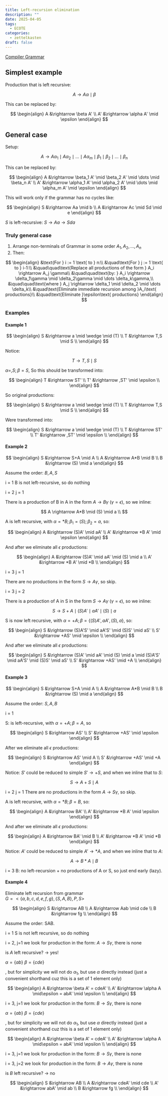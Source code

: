```yaml
---
title: Left-recursion elimination
description: ""
date: 2025-04-05
tags:
  - ECOTE
categories:
  - zettelkasten
draft: false
---
```


[Compiler Grammar](Compiler%20Grammar)

## Simplest example

Production that is left recursive:

$$
A \rightarrow A\alpha \mid \beta
$$

This can be replaced by:

$$
\begin{align}
A  &\rightarrow \beta A' \\
A' &\rightarrow \alpha A' \mid \epsilon
\end{align}
$$

## General case

Setup:

$$
A \rightarrow A\alpha_1 \mid A\alpha_2 \mid \dots \mid A\alpha_m \mid \beta_1 \mid \beta_2 \mid \dots \mid \beta_n
$$

This can be replaced by:

$$
\begin{align}
A  &\rightarrow \beta_1 A'  \mid \beta_2 A'  \mid \dots \mid \beta_n A' \\
A' &\rightarrow \alpha_1 A' \mid \alpha_2 A' \mid \dots \mid \alpha_m A' \mid \epsilon
\end{align}
$$

This will work only if the grammar has no cycles like:

$$
\begin{align}
S  &\rightarrow Aa \mid b \\
A  &\rightarrow Ac \mid Sd \mid e
\end{align}
$$

$S$ is left-recursive: $S \rightarrow Aa \rightarrow Sda$

### Truly general case

1. Arrange non-terminals of Grammar in some order $A_1,A_2,\dots,A_n$
2. Then:

$$
\begin{align}
&\text{For } i := 1 \text{ to } n:\\
    &\quad\text{For } j := 1 \text{ to } i-1:\\
        &\quad\quad\text{Replace all productions of the form } A_i \rightarrow A_j \gamma\\
        &\quad\quad\text{by: } A_i \rightarrow \delta_1\gamma \mid \delta_2\gamma \mid \dots \delta_k\gamma,\\
        &\quad\quad\text{where } A_j \rightarrow \delta_1 \mid \delta_2 \mid \dots \delta_k\\
    &\quad\text{Eliminate immediate recursion among }A_i\text{ productions}\\
    &\quad\text{Eliminate }\epsilon\text{ productions}
\end{align}
$$

### Examples

#### Example 1

$$
\begin{align}
S  &\rightarrow a \mid \wedge \mid (T) \\
T  &\rightarrow T,S \mid S \\
\end{align}
$$

Notice:

$$
T  \rightarrow T,S \mid S
$$

$\alpha=,S;\beta=S$, So this should be transformed into:

$$
\begin{align}
T  &\rightarrow ST' \\
T'  &\rightarrow ,ST' \mid \epsilon \\
\end{align}
$$

So original productions:

$$
\begin{align}
S  &\rightarrow a \mid \wedge \mid (T) \\
T  &\rightarrow T,S \mid S \\
\end{align}
$$

Were transformed into:

$$
\begin{align}
S  &\rightarrow a \mid \wedge \mid (T) \\
T  &\rightarrow ST' \\
T'  &\rightarrow ,ST' \mid \epsilon \\
\end{align}
$$

#### Example 2

$$
\begin{align}
S  &\rightarrow S+A \mid A \\
A  &\rightarrow A*B \mid B \\
B  &\rightarrow (S) \mid a
\end{align}
$$

Assume the order: $B, A, S$

i = 1
B is not left-recursive, so do nothing 

i = 2
j = 1

There is a production of B in A in the form $A \rightarrow B\gamma$ ($\gamma=\epsilon$), so we inline:

$$
A \rightarrow A*B \mid (S) \mid a \\
$$

A is left recursive, with $\alpha = *B;\beta_1=(S);\beta_2=a$, so:

$$
\begin{align}
A  &\rightarrow (S)A' \mid aA' \\
A' &\rightarrow *B A' \mid \epsilon
\end{align}
$$

And after we eliminate all $\epsilon$ productions:

$$
\begin{align}
A  &\rightarrow (S)A' \mid aA' \mid (S) \mid a \\
A' &\rightarrow *B A' \mid *B \\
\end{align}
$$

i = 3
j = 1

There are no productions in the form $S \rightarrow A\gamma$, so skip.

i = 3
j = 2

There is a production of A in S in the form $S \rightarrow A\gamma$ ($\gamma=\epsilon$), so we inline:

$$
S \rightarrow S+A \mid (S)A' \mid aA' \mid (S) \mid a
$$

S is now left recursive, with $\alpha=+A;\beta=\{(S)A', aA', (S), a\}$, so:

$$
\begin{align}
S  &\rightarrow (S)A'S' \mid aA'S' \mid (S)S' \mid aS' \\
S' &\rightarrow +AS' \mid \epsilon \\
\end{align}
$$

And after we eliminate all $\epsilon$ productions:

$$
\begin{align}
S  &\rightarrow (S)A' \mid aA' \mid (S) \mid a \mid (S)A'S' \mid aA'S' \mid (S)S' \mid aS' \\
S' &\rightarrow +AS' \mid +A \\
\end{align}
$$

#### Example 3

$$
\begin{align}
S  &\rightarrow S+A \mid A \\
A  &\rightarrow A*B \mid B \\
B  &\rightarrow (S) \mid a
\end{align}
$$

Assume the order: $S, A, B$

i = 1

S: is left-recursive, with $\alpha=+A;\beta=A$, so

$$
\begin{align}
S  &\rightarrow AS' \\
S' &\rightarrow +AS' \mid \epsilon
\end{align}
$$

After we eliminate all $\epsilon$ productions:

$$
\begin{align}
S  &\rightarrow AS' \mid A \\
S' &\rightarrow +AS' \mid +A
\end{align}
$$

Notice: $S'$ could be reduced to simple $S' \rightarrow +S$, and when we inline that to $S$:

$$
S \rightarrow A+S \mid A
$$

i = 2
j = 1
There are no productions in the form $A \rightarrow S\gamma$, so skip.

A is left recursive, with $\alpha = *B;\beta=B$, so:

$$
\begin{align}
A  &\rightarrow BA' \\
A' &\rightarrow *B A' \mid \epsilon
\end{align}
$$

And after we eliminate all $\epsilon$ productions:

$$
\begin{align}
A  &\rightarrow BA' \mid B \\
A' &\rightarrow *B A' \mid *B
\end{align}
$$

Notice: $A'$ could be reduced to simple $A' \rightarrow *A$, and when we inline that to $A$:

$$
A \rightarrow B*A \mid B
$$

i = 3
B: no left-recursion + no productions of A or S, so just end early (lazy).


#### Example 4

Eliminate left recursion from grammar  
$G = < \{a, b, c, d, e, f, g\}, \{S, A, B\}, P, S>$ 

$$
\begin{align}
S  &\rightarrow AB \\
A &\rightarrow Aab \mid cde \\
B &\rightarrow fg \\
\end{align}
$$

Assume the order: SAB.

i = 1 S is not left recursive, so do nothing

i = 2, j=1 we look for production in the form: $A \rightarrow S\gamma$, there is none

is $A$ left recursive? -> yes!

$\alpha = \{ab\}$
$\beta = \{cde\}$

, but for simplicity we will not do $\alpha_1$, but use $\alpha$ directly instead
(just a convenient shorthand cuz this is a set of 1 element only)

$$
\begin{align}
A &\rightarrow \beta A' = cdeA' \\
A' &\rightarrow \alpha A \mid\epsilon = abA' \mid \epsilon \\
\end{align}
$$

i = 3, j=1 we look for production in the form: $B \rightarrow S\gamma$, there is none

$\alpha = \{ab\}$
$\beta = \{cde\}$

, but for simplicity we will not do $\alpha_1$, but use $\alpha$ directly instead
(just a convenient shorthand cuz this is a set of 1 element only)

$$
\begin{align}
A &\rightarrow \beta A' = cdeA' \\
A' &\rightarrow \alpha A \mid\epsilon = abA' \mid \epsilon \\
\end{align}
$$

i = 3, j=1 we look for production in the form: $B \rightarrow S\gamma$, there is none

i = 3, j=2 we look for production in the form: $B \rightarrow A\gamma$, there is none

is $B$ left recursive? -> no

$$
\begin{align}
S  &\rightarrow AB \\
A &\rightarrow cdeA' \mid cde \\
A' &\rightarrow abA' \mid ab \\
B &\rightarrow fg \\
\end{align}
$$

